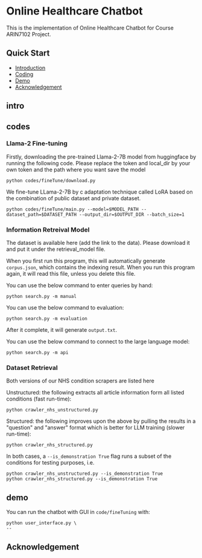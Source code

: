 # Online Healthcare Chatbot

 This is the implementation of Online Healthcare Chatbot for Course ARIN7102 Project.

 ## Quick Start

- [Introduction](#intro)
- [Coding](#codes)
- [Demo](#demo)
- [Acknowledgement](#Acknowledgement)
  

## intro

## codes
### Llama-2 Fine-tuning

Firstly, downloading the pre-trained Llama-2-7B model from huggingface by running the following code. Please replace the token and local_dir by your own token and the path where you want save the model
```
python codes/fineTune/download.py
```


We fine-tune LLama-2-7B by c adaptation technique called LoRA based on the combination of public dataset and private dataset. 

```
python codes/fineTune/main.py --model=$MODEL_PATH --dataset_path=$DATASET_PATH --output_dir=$OUTPUT_DIR --batch_size=1
```

### Information Retreival Model

The dataset is available here (add the link to the data). Please download it and put it under the retrieval_model file.

When you first run this program, this will automatically generate ```corpus.json```, which contains the indexing result. When you run this program again, it will read this file, unless you delete this file.

You can use the below command to enter queries by hand:

```shell
python search.py -m manual
```

You can use the below command to evaluation:

```shell
python search.py -m evaluation
```

After it complete, it will generate ```output.txt```.

You can use the below command to connect to the large language model:

```shell
python search.py -m api
```

### Dataset Retrieval
Both versions of our NHS condition scrapers are listed here

Unstructured: the following extracts all article information form all listed conditions (fast run-time):
```shell
python crawler_nhs_unstructured.py
```

Structured: the following improves upon the above by pulling the results in a "question" and "answer" format which is better for LLM training (slower run-time):
```shell
python crawler_nhs_structured.py
```

In both cases, a ```--is_demonstration True``` flag runs a subset of the conditions for testing purposes, i.e.

```shell
python crawler_nhs_unstructured.py --is_demonstration True
python crawler_nhs_structured.py --is_demonstration True
```


## demo

You can run the chatbot with GUI in `code/fineTuning` with:

```shell
python user_interface.py \
--
```


## Acknowledgement
